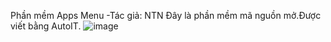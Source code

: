 Phần mềm Apps Menu
-Tác giả: NTN
Đây là phần mềm mã nguồn mở.Được viết bằng AutoIT.
![image](https://user-images.githubusercontent.com/57611937/212935673-2a6a7183-7598-4f84-bfa7-89ededb01325.png)
